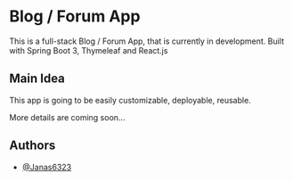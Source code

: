 
# Blog / Forum App

This is a full-stack Blog / Forum App, that is currently in development. Built with Spring Boot 3, Thymeleaf and React.js


## Main Idea
This app is going to be easily customizable, deployable, reusable.

More details are coming soon...
## Authors

- [@Janas6323](https://www.github.com/Janas6323)


